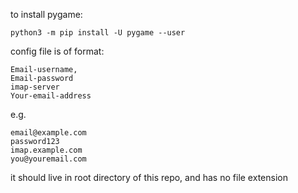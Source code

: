 to install pygame:

```python3 -m pip install -U pygame --user```


config file is of format:
```
Email-username,
Email-password
imap-server
Your-email-address
```
e.g.
```
email@example.com
password123
imap.example.com
you@youremail.com
```
it should live in root directory of this repo, and has no file extension